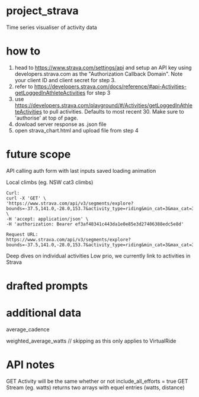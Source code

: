 # project_strava
Time series visualiser of activity data

# how to

1. head to https://www.strava.com/settings/api and setup an API key using developers.strava.com as the "Authorization Callback Domain". Note your client ID and client secret for step 3.
2. refer to https://developers.strava.com/docs/reference/#api-Activities-getLoggedInAthleteActivities for step 3
3. use https://developers.strava.com/playground/#/Activities/getLoggedInAthleteActivities to pull activities. Defaults to most recent 30. Make sure to 'authorise' at top of page.
4. dowload server response as .json file
5. open strava_chart.html and upload file from step 4


# future scope

API calling
    auth
    form with last inputs saved
    loading animation

Local climbs (eg. NSW cat3 climbs)
    
    Curl:
    curl -X 'GET' \
    'https://www.strava.com/api/v3/segments/explore?bounds=-37.5,141.0,-28.0,153.7&activity_type=riding&min_cat=3&max_cat=3' \
    -H 'accept: application/json' \
    -H 'authorization: Bearer ef3af48341c443da1e0e85e3d27406388edc5e8d'

    Request URL:
    https://www.strava.com/api/v3/segments/explore?bounds=-37.5,141.0,-28.0,153.7&activity_type=riding&min_cat=3&max_cat=3

Deep dives on individual activities
    Low prio, we currently link to activities in Strava



# drafted prompts


# additional data

average_cadence

weighted_average_watts // skipping as this only applies to VirtualRide

# API notes

GET Activity will be the same whether or not include_all_efforts = true
GET Stream (eg. watts) returns two arrays with equel entries (watts, distance)
